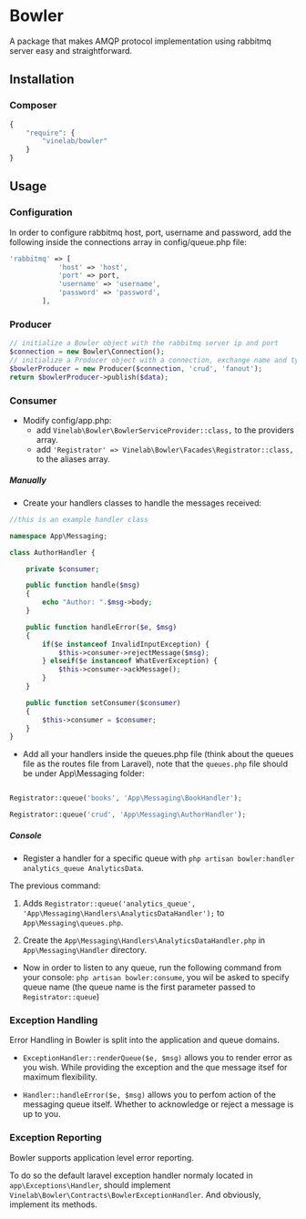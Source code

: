 # Bowler
A package that makes AMQP protocol implementation using rabbitmq server easy and straightforward.

## Installation

### Composer
```php
{
    "require": {
        "vinelab/bowler"
    }
}
```

## Usage

### Configuration

In order to configure rabbitmq host, port, username and password, add the following inside the connections array in config/queue.php file:

```php
'rabbitmq' => [
            'host' => 'host',
            'port' => port,
            'username' => 'username',
            'password' => 'password',
        ],
```

### Producer

```php
// initialize a Bowler object with the rabbitmq server ip and port
$connection = new Bowler\Connection();
// initialize a Producer object with a connection, exchange name and type
$bowlerProducer = new Producer($connection, 'crud', 'fanout');
return $bowlerProducer->publish($data);
```

### Consumer

- Modify config/app.php:
	- add `Vinelab\Bowler\BowlerServiceProvider::class,` to the providers array.
	- add `'Registrator' => Vinelab\Bowler\Facades\Registrator::class,` to the aliases array.

##### Manually
- Create your handlers classes to handle the messages received:

```php
//this is an example handler class

namespace App\Messaging;

class AuthorHandler {

    private $consumer;

	public function handle($msg)
	{
		echo "Author: ".$msg->body;
	}

    public function handleError($e, $msg)
    {
        if($e instanceof InvalidInputException) {
            $this->consumer->rejectMessage($msg);
        } elseif($e instanceof WhatEverException) {
            $this->consumer->ackMessage();
        }
    }

    public function setConsumer($consumer)
    {
        $this->consumer = $consumer;
    }
}
```

- Add all your handlers inside the queues.php file (think about the queues file as the routes file from Laravel), note that the `queues.php` file should be under App\Messaging folder:

```php

Registrator::queue('books', 'App\Messaging\BookHandler');

Registrator::queue('crud', 'App\Messaging\AuthorHandler');

```

##### Console
- Register a handler for a specific queue with `php artisan bowler:handler analytics_queue AnalyticsData`.

The previous command:

1. Adds `Registrator::queue('analytics_queue', 'App\Messaging\Handlers\AnalyticsDataHandler');` to `App\Messaging\queues.php`.

2. Create the `App\Messaging\Handlers\AnalyticsDataHandler.php` in `App\Messaging\Handler` directory.

- Now in order to listen to any queue, run the following command from your console:
`php artisan bowler:consume`, you wil be asked to specify queue name (the queue name is the first parameter passed to `Registrator::queue`)

### Exception Handling
Error Handling in Bowler is split into the application and queue domains.
* `ExceptionHandler::renderQueue($e, $msg)` allows you to render error as you wish. While providing the exception and the que message itsef for maximum flexibility.

* `Handler::handleError($e, $msg)` allows you to perfom action of the messaging queue itself. Whether to acknowledge or reject a message is up to you.

### Exception Reporting

Bowler supports application level error reporting.

To do so the default laravel exception handler normaly located in `app\Exceptions\Handler`, should implement `Vinelab\Bowler\Contracts\BowlerExceptionHandler`.
And obviously, implement its methods.
